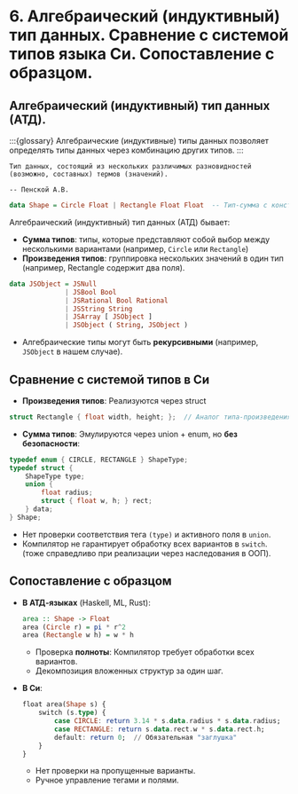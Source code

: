 # 6. Алгебраический (индуктивный) тип данных. Сравнение с системой типов языка Си. Сопоставление с образцом.

## Алгебраический (индуктивный) тип данных (АТД).

:::{glossary}
Алгебраические (индуктивные) типы данных
    позволяет определять типы данных через комбинацию других типов.
:::

```{epigraph}
Тип данных, состоящий из нескольких различимых разновидностей (возможно, составных) термов (значений).

-- Пенской А.В.
```
```haskell
data Shape = Circle Float | Rectangle Float Float  -- Тип-сумма с конструкторами
```

Алгебраический (индуктивный) тип данных (АТД) бывает:
- **Сумма типов**: типы, которые представляют собой выбор между несколькими вариантами (например, `Circle` или `Rectangle`)
- **Произведения типов**: группировка нескольких значений в один тип (например, Rectangle содержит два поля).

```haskell
data JSObject = JSNull
              | JSBool Bool
              | JSRational Bool Rational
              | JSString String
              | JSArray [ JSObject ]
              | JSObject ( String, JSObject )
```

- Алгебраические типы могут быть **рекурсивными** (например, `JSObject` в нашем случае).

## Сравнение с системой типов в Си

- **Произведения типов**: Реализуются через struct

```c
struct Rectangle { float width, height; };  // Аналог типа-произведения
```

- **Сумма типов**: Эмулируются через union + enum, но **без безопасности**:

```C
typedef enum { CIRCLE, RECTANGLE } ShapeType;
typedef struct {
    ShapeType type;
    union {
        float radius;
        struct { float w, h; } rect;
    } data;
} Shape;
```

- Нет проверки соответствия тега `(type)` и активного поля в `union`.
- Компилятор не гарантирует обработку всех вариантов в `switch`. (тоже справедливо при реализации через наследования в ООП).

## Сопоставление с образцом

- **В АТД-языках** (Haskell, ML, Rust):

    ```haskell
    area :: Shape -> Float
    area (Circle r) = pi * r^2
    area (Rectangle w h) = w * h
    ```

    - Проверка **полноты**: Компилятор требует обработки всех вариантов.
    - Декомпозиция вложенных структур за один шаг.

- **В Си**:

    ```haskell
    float area(Shape s) {
        switch (s.type) {
            case CIRCLE: return 3.14 * s.data.radius * s.data.radius;
            case RECTANGLE: return s.data.rect.w * s.data.rect.h;
            default: return 0;  // Обязательная "заглушка"
        }
    }
    ```
    - Нет проверки на пропущенные варианты.
    - Ручное управление тегами и полями.
